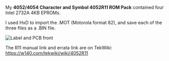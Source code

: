 My **4052/4054 Character and Symbol 4052R11 ROM Pack** contained four Intel 2732A 4KB EPROMs. 

I used HxD to import the .MOT (Motorola format 82), and save each of the three files as a .BIN file.  

![Label and PCB front](./4052%20Character%20and%20Symbol%20Front.jpg)

The R11 manual link and errata link are on TekWiki:
https://w140.com/tekwiki/wiki/4052R11



